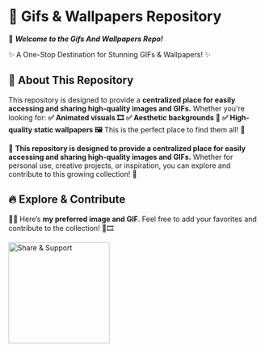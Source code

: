 <h1> 🎨 Gifs & Wallpapers Repository </h1>

📂 **_Welcome to the Gifs And Wallpapers Repo!_**

✨ A One-Stop Destination for Stunning GIFs & Wallpapers! ✨

## 📌 About This Repository

This repository is designed to provide a **centralized place for easily accessing and sharing high-quality images and GIFs.** Whether you're looking for:
**✅ Animated visuals 🎞️**
**✅ Aesthetic backgrounds 🌅**
**✅ High-quality static wallpapers 🖼️**
This is the perfect place to find them all! 🚀

📌 **This repository is designed to provide a centralized place for easily accessing and sharing high-quality images and GIFs.** Whether for personal use, creative projects, or inspiration, you can explore and contribute to this growing collection! 🌟

## 🔥 Explore & Contribute

📸✨ Here’s **my preferred image and GIF**. Feel free to add your favorites and contribute to the collection! 🎨🎞️


<img src="https://media.giphy.com/media/jt7bAtEijhurm/giphy.gif" width="200" alt="Share & Support"/>  
